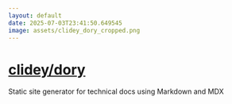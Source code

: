 ```yaml
---
layout: default
date: 2025-07-03T23:41:50.649545
image: assets/clidey_dory_cropped.png
---
```


# [clidey/dory](https://github.com/clidey/dory)

Static site generator for technical docs using Markdown and MDX
